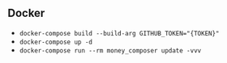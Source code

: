 ## Docker

* `docker-compose build --build-arg GITHUB_TOKEN="{TOKEN}"`
* `docker-compose up -d`
* `docker-compose run --rm money_composer update -vvv`
